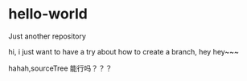 # hello-world
Just another repository

hi, i just want to have a try about how to create a branch, hey hey~~~

hahah,sourceTree 能行吗？？？

